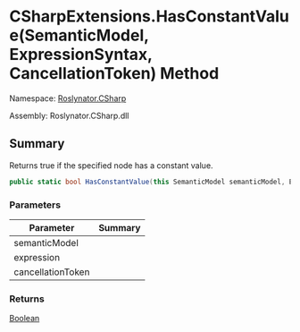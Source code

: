 # CSharpExtensions\.HasConstantValue\(SemanticModel, ExpressionSyntax, CancellationToken\) Method

Namespace: [Roslynator.CSharp](../../README.md)

Assembly: Roslynator\.CSharp\.dll

## Summary

Returns true if the specified node has a constant value\.

```csharp
public static bool HasConstantValue(this SemanticModel semanticModel, ExpressionSyntax expression, CancellationToken cancellationToken = default(CancellationToken))
```

### Parameters

| Parameter | Summary |
| --------- | ------- |
| semanticModel | |
| expression | |
| cancellationToken | |

### Returns

[Boolean](https://docs.microsoft.com/en-us/dotnet/api/system.boolean)




